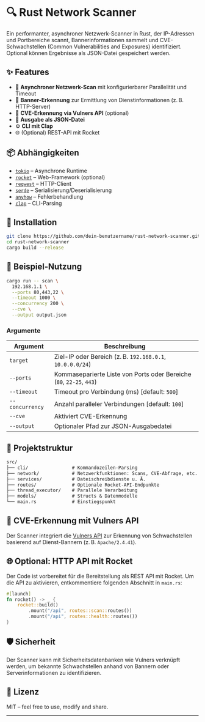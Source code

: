 # 🔍 Rust Network Scanner

Ein performanter, asynchroner Netzwerk-Scanner in Rust, der IP-Adressen und Portbereiche scannt, Bannerinformationen sammelt und CVE-Schwachstellen (Common Vulnerabilities and Exposures) identifiziert. Optional können Ergebnisse als JSON-Datei gespeichert werden.

## ✨ Features

- 🔌 **Asynchroner Netzwerk-Scan** mit konfigurierbarer Parallelität und Timeout
- 🧾 **Banner-Erkennung** zur Ermittlung von Dienstinformationen (z. B. HTTP-Server)
- 🔐 **CVE-Erkennung via Vulners API** (optional)
- 💾 **Ausgabe als JSON-Datei**
- ⚙️ **CLI mit Clap**
- 🌐 (Optional) REST-API mit Rocket

## 📦 Abhängigkeiten

- [`tokio`](https://docs.rs/tokio) – Asynchrone Runtime
- [`rocket`](https://rocket.rs) – Web-Framework (optional)
- [`reqwest`](https://docs.rs/reqwest) – HTTP-Client
- [`serde`](https://serde.rs) – Serialisierung/Deserialisierung
- [`anyhow`](https://docs.rs/anyhow) – Fehlerbehandlung
- [`clap`](https://docs.rs/clap) – CLI-Parsing

## 🚀 Installation

```bash
git clone https://github.com/dein-benutzername/rust-network-scanner.git
cd rust-network-scanner
cargo build --release
```

## 🔧 Beispiel-Nutzung

```bash
cargo run -- scan \
  192.168.1.1 \
  --ports 80,443,22 \
  --timeout 1000 \
  --concurrency 200 \
  --cve \
  --output output.json
```

### Argumente

| Argument         | Beschreibung                                                                 |
|------------------|------------------------------------------------------------------------------|
| `target`         | Ziel-IP oder Bereich (z. B. `192.168.0.1`, `10.0.0.0/24`)                     |
| `--ports`        | Kommaseparierte Liste von Ports oder Bereiche (`80`, `22-25`, `443`)         |
| `--timeout`      | Timeout pro Verbindung (ms) [default: `500`]                                 |
| `--concurrency`  | Anzahl paralleler Verbindungen [default: `100`]                              |
| `--cve`          |Aktiviert CVE-Erkennung                                                       |
| `--output`       | Optionaler Pfad zur JSON-Ausgabedatei                                        |

## 📂 Projektstruktur

```txt
src/
├── cli/                # Kommandozeilen-Parsing
├── network/            # Netzwerkfunktionen: Scans, CVE-Abfrage, etc.
├── services/           # Dateischreibdienste u. Ä.
├── routes/             # Optionale Rocket-API-Endpunkte
├── thread_executor/    # Parallele Verarbeitung
├── models/             # Structs & Datenmodelle
└── main.rs             # Einstiegspunkt
```

## 🔐 CVE-Erkennung mit Vulners API

Der Scanner integriert die [Vulners API](https://vulners.com/) zur Erkennung von Schwachstellen basierend auf Dienst-Bannern (z. B. `Apache/2.4.41`).



## 🌐 Optional: HTTP API mit Rocket

Der Code ist vorbereitet für die Bereitstellung als REST API mit Rocket. Um die API zu aktivieren, entkommentiere folgenden Abschnitt in `main.rs`:

```rust
#[launch]
fn rocket() -> _ {
    rocket::build()
        .mount("/api", routes::scan::routes())
        .mount("/api", routes::health::routes())
}
```

## 🛡 Sicherheit

Der Scanner kann mit Sicherheitsdatenbanken wie Vulners verknüpft werden, um bekannte Schwachstellen anhand von Bannern oder Serverinformationen zu identifizieren.

## 📄 Lizenz

MIT – feel free to use, modify and share.

---
